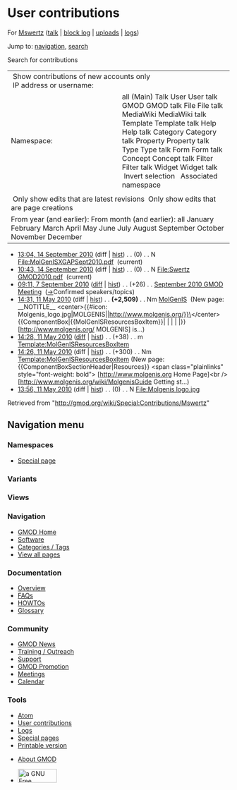 <div id="mw-page-base" class="noprint">

</div>

<div id="mw-head-base" class="noprint">

</div>

<div id="content" class="mw-body" role="main">

<span id="top"></span>

<div id="mw-js-message" style="display:none;">

</div>



# <span dir="auto">User contributions</span>

<div id="bodyContent">

<div id="contentSub">

For <a
href="/mediawiki/index.php?title=User:Mswertz&amp;action=edit&amp;redlink=1"
class="new" title="User:Mswertz (page does not exist)">Mswertz</a> (<a
href="/mediawiki/index.php?title=User_talk:Mswertz&amp;action=edit&amp;redlink=1"
class="new" title="User talk:Mswertz (page does not exist)">talk</a> \|
[block
log](/mediawiki/index.php?title=Special:Log/block&page=User%3AMswertz "Special:Log/block")
\|
[uploads](/wiki/Special:ListFiles/Mswertz "Special:ListFiles/Mswertz")
\| [logs](/wiki/Special:Log/Mswertz "Special:Log/Mswertz"))

</div>

<div id="jump-to-nav" class="mw-jump">

Jump to: [navigation](#mw-navigation), [search](#p-search)

</div>

<div id="mw-content-text">

Search for contributions

<table class="mw-contributions-table">
<colgroup>
<col style="width: 50%" />
<col style="width: 50%" />
</colgroup>
<tbody>
<tr class="odd">
<td colspan="2"> Show contributions of new accounts only<br />
 IP address or username:</td>
</tr>
<tr class="even">
<td class="mw-label">Namespace:</td>
<td>all (Main) Talk User User talk GMOD GMOD talk File File talk
MediaWiki MediaWiki talk Template Template talk Help Help talk Category
Category talk Property Property talk Type Type talk Form Form talk
Concept Concept talk Filter Filter talk Widget Widget talk  
 Invert selection 
 Associated namespace </td>
</tr>
<tr class="odd">
<td colspan="2"></td>
</tr>
<tr class="even">
<td colspan="2"> Only show edits that are latest revisions
 Only show edits that are page creations</td>
</tr>
<tr class="odd">
<td colspan="2">From year (and earlier): From month (and earlier): all
January February March April May June July August September October
November December</td>
</tr>
</tbody>
</table>

- <a
  href="/mediawiki/index.php?title=File:MolGenISXGAPSept2010.pdf&amp;oldid=14474"
  class="mw-changeslist-date" title="File:MolGenISXGAPSept2010.pdf">13:04,
  14 September 2010</a> (diff \|
  [hist](/mediawiki/index.php?title=File:MolGenISXGAPSept2010.pdf&action=history "File:MolGenISXGAPSept2010.pdf"))
  <span class="mw-changeslist-separator">. .</span>
  <span class="mw-plusminus-null" dir="ltr"
  title="0 bytes after change">(0)</span>‎
  <span class="mw-changeslist-separator">. .</span> N
  <a href="/wiki/File:MolGenISXGAPSept2010.pdf"
  class="mw-contributions-title"
  title="File:MolGenISXGAPSept2010.pdf">File:MolGenISXGAPSept2010.pdf</a>
  ‎ <span class="mw-uctop">(current)</span>
- <a
  href="/mediawiki/index.php?title=File:Swertz_GMOD2010.pdf&amp;oldid=14473"
  class="mw-changeslist-date" title="File:Swertz GMOD2010.pdf">10:43, 14
  September 2010</a> (diff \|
  [hist](/mediawiki/index.php?title=File:Swertz_GMOD2010.pdf&action=history "File:Swertz GMOD2010.pdf"))
  <span class="mw-changeslist-separator">. .</span>
  <span class="mw-plusminus-null" dir="ltr"
  title="0 bytes after change">(0)</span>‎
  <span class="mw-changeslist-separator">. .</span> N
  <a href="/wiki/File:Swertz_GMOD2010.pdf" class="mw-contributions-title"
  title="File:Swertz GMOD2010.pdf">File:Swertz GMOD2010.pdf</a> ‎
  <span class="mw-uctop">(current)</span>
- <a
  href="/mediawiki/index.php?title=September_2010_GMOD_Meeting&amp;oldid=14364"
  class="mw-changeslist-date" title="September 2010 GMOD Meeting">09:11, 7
  September 2010</a>
  ([diff](/mediawiki/index.php?title=September_2010_GMOD_Meeting&diff=prev&oldid=14364 "September 2010 GMOD Meeting")
  \|
  [hist](/mediawiki/index.php?title=September_2010_GMOD_Meeting&action=history "September 2010 GMOD Meeting"))
  <span class="mw-changeslist-separator">. .</span>
  <span class="mw-plusminus-pos" dir="ltr"
  title="11,724 bytes after change">(+26)</span>‎
  <span class="mw-changeslist-separator">. .</span>
  <a href="/wiki/September_2010_GMOD_Meeting"
  class="mw-contributions-title"
  title="September 2010 GMOD Meeting">September 2010 GMOD Meeting</a> ‎
  <span class="comment">([→](/wiki/September_2010_GMOD_Meeting#Confirmed_speakers.2Ftopics "September 2010 GMOD Meeting")‎<span dir="auto"><span class="autocomment">Confirmed
  speakers/topics</span></span>)</span>
- <a href="/mediawiki/index.php?title=MolGenIS&amp;oldid=12521"
  class="mw-changeslist-date" title="MolGenIS">14:31, 11 May 2010</a>
  (diff \|
  [hist](/mediawiki/index.php?title=MolGenIS&action=history "MolGenIS"))
  <span class="mw-changeslist-separator">. .</span> **(+2,509)**‎
  <span class="mw-changeslist-separator">. .</span> Nm
  <a href="/wiki/MolGenIS" class="mw-contributions-title"
  title="MolGenIS">MolGenIS</a> ‎ <span class="comment">(New page:
  \_\_NOTITLE\_\_ \<center\>{{#icon:
  Molgenis_logo.jpg\|MOLGENIS\|\|http://www.molgenis.org/}}\</center\>
  {{ComponentBox\|{{MolGenISResourcesBoxItem}}\| \| \| \| \|}}
  \[http://www.molgenis.org/ MOLGENIS\] is...)</span>
- <a
  href="/mediawiki/index.php?title=Template:MolGenISResourcesBoxItem&amp;oldid=12520"
  class="mw-changeslist-date"
  title="Template:MolGenISResourcesBoxItem">14:28, 11 May 2010</a>
  ([diff](/mediawiki/index.php?title=Template:MolGenISResourcesBoxItem&diff=prev&oldid=12520 "Template:MolGenISResourcesBoxItem")
  \|
  [hist](/mediawiki/index.php?title=Template:MolGenISResourcesBoxItem&action=history "Template:MolGenISResourcesBoxItem"))
  <span class="mw-changeslist-separator">. .</span>
  <span class="mw-plusminus-pos" dir="ltr"
  title="338 bytes after change">(+38)</span>‎
  <span class="mw-changeslist-separator">. .</span> m
  <a href="/wiki/Template:MolGenISResourcesBoxItem"
  class="mw-contributions-title"
  title="Template:MolGenISResourcesBoxItem">Template:MolGenISResourcesBoxItem</a>
  ‎
- <a
  href="/mediawiki/index.php?title=Template:MolGenISResourcesBoxItem&amp;oldid=12519"
  class="mw-changeslist-date"
  title="Template:MolGenISResourcesBoxItem">14:26, 11 May 2010</a> (diff
  \|
  [hist](/mediawiki/index.php?title=Template:MolGenISResourcesBoxItem&action=history "Template:MolGenISResourcesBoxItem"))
  <span class="mw-changeslist-separator">. .</span>
  <span class="mw-plusminus-pos" dir="ltr"
  title="300 bytes after change">(+300)</span>‎
  <span class="mw-changeslist-separator">. .</span> Nm
  <a href="/wiki/Template:MolGenISResourcesBoxItem"
  class="mw-contributions-title"
  title="Template:MolGenISResourcesBoxItem">Template:MolGenISResourcesBoxItem</a>
  ‎ <span class="comment">(New page:
  {{ComponentBoxSectionHeader\|Resources}} \<span class="plainlinks"
  style="font-weight: bold"\> \[http://www.molgenis.org Home Page\]\<br
  /\> \[http://www.molgenis.org/wiki/MolgenisGuide Getting st...)</span>
- <a
  href="/mediawiki/index.php?title=File:Molgenis_logo.jpg&amp;oldid=12518"
  class="mw-changeslist-date" title="File:Molgenis logo.jpg">13:56, 11 May
  2010</a> (diff \|
  [hist](/mediawiki/index.php?title=File:Molgenis_logo.jpg&action=history "File:Molgenis logo.jpg"))
  <span class="mw-changeslist-separator">. .</span>
  <span class="mw-plusminus-null" dir="ltr"
  title="0 bytes after change">(0)</span>‎
  <span class="mw-changeslist-separator">. .</span> N
  <a href="/wiki/File:Molgenis_logo.jpg" class="mw-contributions-title"
  title="File:Molgenis logo.jpg">File:Molgenis logo.jpg</a> ‎

</div>

<div class="printfooter">

Retrieved from "<http://gmod.org/wiki/Special:Contributions/Mswertz>"

</div>

<div id="catlinks" class="catlinks catlinks-allhidden">

</div>

<div class="visualClear">

</div>

</div>

</div>

<div id="mw-navigation">

## Navigation menu

<div id="mw-head">



<div id="left-navigation">

<div id="p-namespaces" class="vectorTabs" role="navigation"
aria-labelledby="p-namespaces-label">

### Namespaces

- <span id="ca-nstab-special">[Special
  page](/wiki/Special:Contributions/Mswertz "This is a special page, you cannot edit the page itself")</span>

</div>

<div id="p-variants" class="vectorMenu emptyPortlet" role="navigation"
aria-labelledby="p-variants-label">

### 

### Variants[](#)

<div class="menu">

</div>

</div>

</div>

<div id="right-navigation">

<div id="p-views" class="vectorTabs emptyPortlet" role="navigation"
aria-labelledby="p-views-label">

### Views

</div>



</div>



</div>

</div>

</div>

<div id="mw-panel">

<div id="p-logo" role="banner">

<a href="/wiki/Main_Page"
style="background-image: url(http://gmod.org/images/GMOD-cogs.png);"
title="Visit the main page"></a>

</div>

<div id="p-Navigation" class="portal" role="navigation"
aria-labelledby="p-Navigation-label">

### Navigation

<div class="body">

- <span id="n-GMOD-Home">[GMOD Home](/wiki/Main_Page)</span>
- <span id="n-Software">[Software](/wiki/GMOD_Components)</span>
- <span id="n-Categories-.2F-Tags">[Categories /
  Tags](/wiki/Categories)</span>
- <span id="n-View-all-pages">[View all
  pages](/wiki/Special:AllPages)</span>

</div>

</div>

<div id="p-Documentation" class="portal" role="navigation"
aria-labelledby="p-Documentation-label">

### Documentation

<div class="body">

- <span id="n-Overview">[Overview](/wiki/Overview)</span>
- <span id="n-FAQs">[FAQs](/wiki/Category:FAQ)</span>
- <span id="n-HOWTOs">[HOWTOs](/wiki/Category:HOWTO)</span>
- <span id="n-Glossary">[Glossary](/wiki/Glossary)</span>

</div>

</div>

<div id="p-Community" class="portal" role="navigation"
aria-labelledby="p-Community-label">

### Community

<div class="body">

- <span id="n-GMOD-News">[GMOD News](/wiki/GMOD_News)</span>
- <span id="n-Training-.2F-Outreach">[Training /
  Outreach](/wiki/Training_and_Outreach)</span>
- <span id="n-Support">[Support](/wiki/Support)</span>
- <span id="n-GMOD-Promotion">[GMOD
  Promotion](/wiki/GMOD_Promotion)</span>
- <span id="n-Meetings">[Meetings](/wiki/Meetings)</span>
- <span id="n-Calendar">[Calendar](/wiki/Calendar)</span>

</div>

</div>

<div id="p-tb" class="portal" role="navigation"
aria-labelledby="p-tb-label">

### Tools

<div class="body">

- <span id="feedlinks"><a
  href="http://gmod.org/mediawiki/index.php?title=Special:Contributions/Mswertz&amp;feed=atom"
  id="feed-atom" class="feedlink" rel="alternate"
  type="application/atom+xml" title="Atom feed for this page">Atom</a></span>
- <span id="t-contributions">[User
  contributions](/wiki/Special:Contributions/Mswertz "A list of contributions of this user")</span>
- <span id="t-log">[Logs](/wiki/Special:Log/Mswertz)</span>
- <span id="t-specialpages"><a href="/wiki/Special:SpecialPages" accesskey="q"
  title="A list of all special pages [q]">Special pages</a></span>
- <span id="t-print"><a
  href="/mediawiki/index.php?title=Special:Contributions/Mswertz&amp;printable=yes"
  rel="alternate" accesskey="p"
  title="Printable version of this page [p]">Printable version</a></span>

</div>

</div>

</div>

</div>

<div id="footer" role="contentinfo">

- <span id="footer-places-about">[About
  GMOD](/wiki/GMOD:About "GMOD:About")</span>

<!-- -->

- <span id="footer-copyrightico">[<img src="http://www.gnu.org/graphics/gfdl-logo-small.png" width="88"
  height="31" alt="a GNU Free Documentation License" />](http://www.gnu.org/licenses/fdl-1.3.html)</span>


<div style="clear:both">

</div>

</div>
